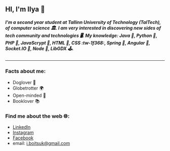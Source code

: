 ## HI, I'm Ilya :cartwheeling:

##### I'm a second year student at Tallinn University of Technology (TalTech), of computer science :classical_building:. I am very interested in discovering new sides of tech community and technologies :desktop_computer:. My knowledge: Java :sauropod:, Python :snake:, PHP :elephant:, JavaScrypt :hatching_chick:, HTML :frog:, CSS :tw-1f368:, Spring :leaves:, Angular :octopus:, Socket.IO :tulip:, Node :sunflower:, LibGDX :joystick:. 
------------

### Facts about me:
- Doglover :feet:
- Globetrotter :earth_africa:	
- Open-minded :mag_right:
- Booklover :books:

### Find me about the web :globe_with_meridians::
 - [LinkedIn](https://www.linkedin.com/in/ilya-boichuk-b3184817b)
 - [Instagram](https://www.instagram.com/l.bchk/)
 - [Facebook](https://www.facebook.com/ilja.boitsuk/)
 - email: i.boitsuk@gmail.com
